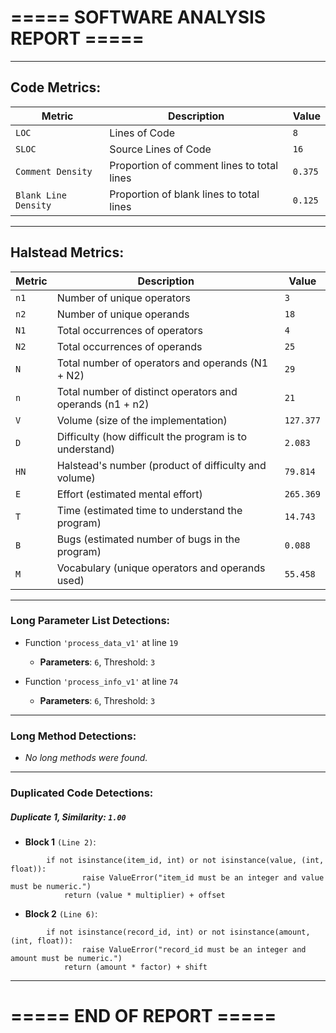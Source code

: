 # ===== SOFTWARE ANALYSIS REPORT =====

---
## Code Metrics:

| Metric | Description | Value |
|--------|-------------|-------|
| `LOC` | Lines of Code | `8` |
| `SLOC` | Source Lines of Code | `16` |
| `Comment Density` | Proportion of comment lines to total lines | `0.375` |
| `Blank Line Density` | Proportion of blank lines to total lines | `0.125` |

---
## Halstead Metrics:

| Metric | Description | Value |
|--------|-------------|-------|
| `n1` | Number of unique operators | `3` |
| `n2` | Number of unique operands | `18` |
| `N1` | Total occurrences of operators | `4` |
| `N2` | Total occurrences of operands | `25` |
| `N` | Total number of operators and operands (N1 + N2) | `29` |
| `n` | Total number of distinct operators and operands (n1 + n2) | `21` |
| `V` | Volume (size of the implementation) | `127.377` |
| `D` | Difficulty (how difficult the program is to understand) | `2.083` |
| `HN` | Halstead's number (product of difficulty and volume) | `79.814` |
| `E` | Effort (estimated mental effort) | `265.369` |
| `T` | Time (estimated time to understand the program) | `14.743` |
| `B` | Bugs (estimated number of bugs in the program) | `0.088` |
| `M` | Vocabulary (unique operators and operands used) | `55.458` |


---
### Long Parameter List Detections:

  - Function `'process_data_v1'` at line `19`
    * **Parameters**: `6`, Threshold: `3`

  - Function `'process_info_v1'` at line `74`
    * **Parameters**: `6`, Threshold: `3`

---
### Long Method Detections:

  - *No long methods were found.*

---
### Duplicated Code Detections:

##### Duplicate 1, **Similarity**: `1.00`
 - **Block 1** `(Line 2)`:
```
        if not isinstance(item_id, int) or not isinstance(value, (int, float)):
                raise ValueError("item_id must be an integer and value must be numeric.")
            return (value * multiplier) + offset
```
 - **Block 2** `(Line 6)`:
```
        if not isinstance(record_id, int) or not isinstance(amount, (int, float)):
                raise ValueError("record_id must be an integer and amount must be numeric.")
            return (amount * factor) + shift
```

---
# ===== END OF REPORT =====
